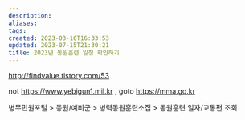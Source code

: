 ```yaml
---
description:
aliases: 
tags: 
created: 2023-03-16T16:33:53
updated: 2023-07-15T21:30:21
title: 2023년 동원훈련 일정 확인하기
---
```

http://findvalue.tistory.com/53

not https://www.yebigun1.mil.kr , goto https://mma.go.kr 

병무민원포털 > 동원/예비군 > 병력동원훈련소집 > 동원훈련 일자/교통편 조회 
